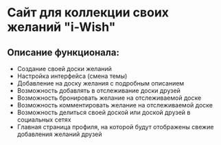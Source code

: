 # Сайт для коллекции своих желаний "i-Wish"
## Описание функционала:
- Создание своей доски желаний
- Настройка интерфейса (смена темы)
- Добавление на доску желания с подробным описанием
- Возможность добавлять в отслеживание доски друзей
- Возможность бронировать желание на отслеживаемой доске
- Возможность комментировать желание на отслеживаемой доске
- Возможность делиться своей доской или доской друзей в социальных сетях
- Главная страница профиля, на которой будут отображены свежие добавления желаний друзей
